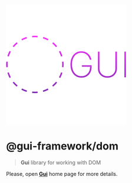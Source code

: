 <img src='https://github.com/tori-getz/gui/blob/main/logo.png?raw=true' />

# @gui-framework/dom
> <b>Gui</b> library for working with DOM

Please, open [<b>Gui</b>](https://github.com/tori-getz/gui) home page for more details.

